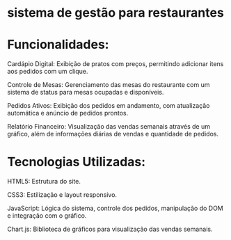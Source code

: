 # sistema de gestão para restaurantes

# Funcionalidades:

Cardápio Digital: Exibição de pratos com preços, permitindo adicionar itens aos pedidos com um clique.

Controle de Mesas: Gerenciamento das mesas do restaurante com um sistema de status para mesas ocupadas e disponíveis.

Pedidos Ativos: Exibição dos pedidos em andamento, com atualização automática e anúncio de pedidos prontos.

Relatório Financeiro: Visualização das vendas semanais através de um gráfico, além de informações diárias de vendas e quantidade de pedidos.

# Tecnologias Utilizadas:
HTML5: Estrutura do site.

CSS3: Estilização e layout responsivo.

JavaScript: Lógica do sistema, controle dos pedidos, manipulação do DOM e integração com o gráfico.

Chart.js: Biblioteca de gráficos para visualização das vendas semanais.
